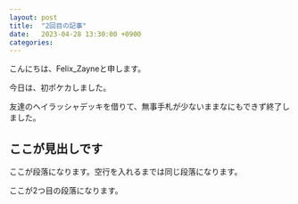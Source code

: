 ```yaml
---
layout: post
title:  "2回目の記事"
date:   2023-04-28 13:30:00 +0900
categories:
---
```

こんにちは、Felix_Zayneと申します。

今日は、初ポケカしました。

友達のヘイラッシャデッキを借りて、無事手札が少ないままなにもできず終了しました。

## ここが見出しです
ここが段落になります。空行を入れるまでは同じ段落になります。

ここが2つ目の段落になります。